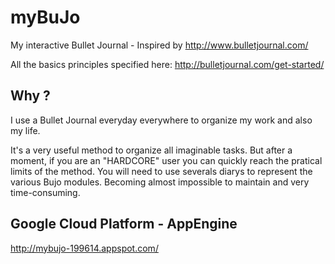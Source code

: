 # myBuJo
My interactive Bullet Journal - Inspired by  http://www.bulletjournal.com/ 

All the basics principles specified here: http://bulletjournal.com/get-started/ 
## Why ? 

I use a Bullet Journal everyday everywhere to organize my work and also my life. 

It's a very useful method to organize all imaginable tasks. 
But after a moment, if you are an "HARDCORE" user you can quickly reach the pratical limits of the method. You will need to use severals diarys to represent the various Bujo modules. Becoming almost impossible to maintain and very time-consuming.

## Google Cloud Platform - AppEngine 
http://mybujo-199614.appspot.com/
